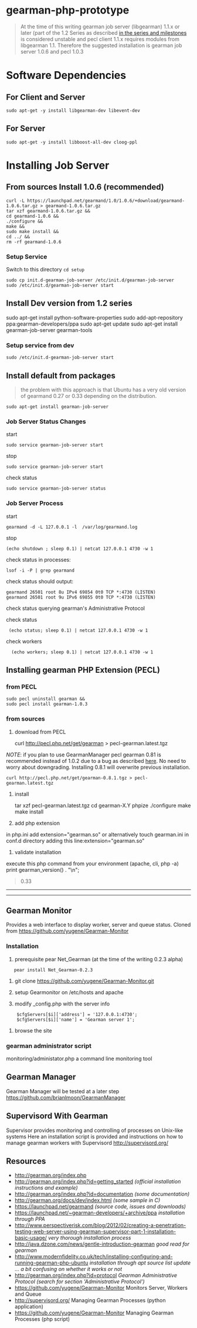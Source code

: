 # gearman-php-prototype



> At the time of this writing gearman job server (libgearman) 1.1.x or later (part of the 1.2 Series as described [in the series and milestones](https://launchpad.net/gearmand)
> is considered unstable and pecl client 1.1.x requires modules from libgearman 1.1.
> Therefore the suggested installation is gearman job server 1.0.6  and pecl 1.0.3



# Software Dependencies
## For Client and Server
```
sudo apt-get -y install libgearman-dev libevent-dev
```
## For Server
```
sudo apt-get -y install libboost-all-dev cloog-ppl
```

# Installing Job Server

## From sources Install 1.0.6 (recommended)

```
curl -L https://launchpad.net/gearmand/1.0/1.0.6/+download/gearmand-1.0.6.tar.gz > gearmand-1.0.6.tar.gz
tar xzf gearmand-1.0.6.tar.gz &&
cd gearmand-1.0.6 &&
./configure &&
make &&
sudo make install &&
cd ../ &&
rm -rf gearmand-1.0.6
```

### Setup Service
Switch to this directory
```cd setup```

```
sudo cp init.d-gearman-job-server /etc/init.d/gearman-job-server
sudo /etc/init.d/gearman-job-server start
```

## Install Dev version from 1.2 series
sudo apt-get install python-software-properties
sudo add-apt-repository ppa:gearman-developers/ppa
sudo apt-get update
sudo apt-get install gearman-job-server gearman-tools
### Setup service from dev
```
sudo /etc/init.d-gearman-job-server start
```

## Install default from packages
> the problem with this approach is that Ubuntu has a very old version of gearmand 0.27 or 0.33 depending on the distribution. 

    sudo apt-get install gearman-job-server

### Job Server Status Changes
start

    sudo service gearman-job-server start

stop

    sudo service gearman-job-server start

check status

    sudo service gearman-job-server status

### Job Server Process
start

    gearmand -d -L 127.0.0.1 -l  /var/log/gearmand.log

stop

    (echo shutdown ; sleep 0.1) | netcat 127.0.0.1 4730 -w 1

check status in processes:

    lsof -i -P | grep gearmand

check status should output:

    gearmand 26501 root 8u IPv4 69854 0t0 TCP *:4730 (LISTEN)
    gearmand 26501 root 9u IPv6 69855 0t0 TCP *:4730 (LISTEN)

check status querying gearman's Administrative Protocol

check status

     (echo status; sleep 0.1) | netcat 127.0.0.1 4730 -w 1
check workers

      (echo workers; sleep 0.1) | netcat 127.0.0.1 4730 -w 1


## Installing gearman PHP Extension (PECL)

### from PECL
```
sudo pecl uninstall gearman &&
sudo pecl install gearman-1.0.3
```

### from sources
1. download from PECL

    curl http://pecl.php.net/get/gearman > pecl-gearman.latest.tgz

*NOTE*: if you plan to use GearmanManager pecl gearman 0.81 is recommended instead of 1.0.2 due to a bug
as described [here](https://bugs.launchpad.net/gearmand/+bug/917006). No need to worry about downgrading.
Installing 0.8.1 will overwrite previous installation.

    curl http://pecl.php.net/get/gearman-0.8.1.tgz > pecl-gearman.latest.tgz


1. install

    tar xzf pecl-gearman.latest.tgz
    cd gearman-X.Y
    phpize
    ./configure
    make
    make install

1. add php extension

in php.ini add
    extension="gearman.so"
or alternatively touch gearman.ini in conf.d directory adding this line:extension="gearman.so"

1. validate installation

execute this php command from your environment (apache, cli, php -a)
	print gearman_version() . "\n";
>0.33

********************************************************************************
********************************************************************************

## Gearman Monitor

Provides a web interface to display worker, server and queue status. Cloned from https://github.com/yugene/Gearman-Monitor

### Installation

1. prerequisite pear Net_Gearman (at the time of the writing 0.2.3 alpha)

```
   pear install Net_Gearman-0.2.3
```
1. git clone https://github.com/yugene/Gearman-Monitor.git

1. setup Gearmonitor on /etc/hosts and apache

1. modify _config.php with the server info
```
    $cfgServers[$i]['address'] = '127.0.0.1:4730';
    $cfgServers[$i]['name'] = 'Gearman server 1';
```
1. browse the site

### gearman administrator script


monitoring/administator.php  a command line monitoring tool


## Gearman Manager

Gearman Manager will be tested at a later step
https://github.com/brianlmoon/GearmanManager

## Supervisord With Gearman

Supervisor provides monitoring and controlling of processes on Unix-like systems
Here an installation script is provided and instructions on how to manage gearman workers with Supervisord
http://supervisord.org/


## Resources


* http://gearman.org/index.php
* http://gearman.org/index.php?id=getting_started _(official installation instructions and example)_
* http://gearman.org/index.php?id=documentation  _(some documentation)_
* http://gearman.org/docs/dev/index.html  _(some sample in C)_
* https://launchpad.net/gearmand _(source code, issues and downloads)_
* https://launchpad.net/~gearman-developers/+archive/ppa _installation through PPA_
* http://www.perspectiverisk.com/blog/2012/02/creating-a-penetration-testing-web-server-using-gearman-supervisor-part-1-installation-basic-usage/ _very thorough installation process_
* http://java.dzone.com/news/gentle-introduction-gearman _good read for gearman_
* http://www.modernfidelity.co.uk/tech/installing-configuring-and-running-gearman-php-ubuntu _installation through apt source list update ... a bit confusing on whether it works or not_
* http://gearman.org/index.php?id=protocol _Gearman Administrative Protocol (search for section 'Administrative Protocol')_
* https://github.com/yugene/Gearman-Monitor Monitors Server, Workers and Queue
* http://supervisord.org/  Managing Gearman Processes (python application)
* https://github.com/yugene/Gearman-Monitor Managing Gearman Processes (php script)

[1]: http://gearman.org/index.php "Gearman Official Site"
[2]: http://supervisord.org/ "Supervisord"
[3]: https://github.com/brianlmoon/GearmanManager "Gearman Manager"
[4]: https://github.com/yugene/Gearman-Monitor "Gearman Monitor"